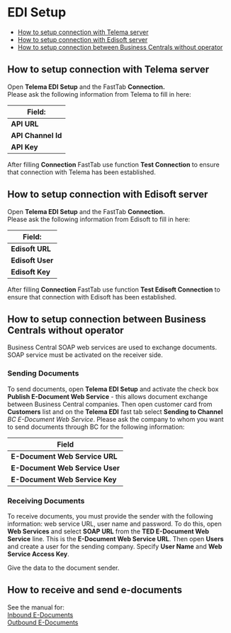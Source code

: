 ---
---
# EDI Setup

 - [How to setup connection with Telema server](#how-to-setup-connection-with-telema-server)
 - [How to setup connection with Edisoft server](#how-to-setup-connection-with-edisoft-server)
 - [How to setup connection between Business Centrals without operator](#how-to-setup-connection-between-business-centrals-without-operator)

## How to setup connection with Telema server
Open  **Telema EDI Setup** and the FastTab  **Connection.**  
Please ask the following information from Telema to fill in here:

| Field: |
| - |
| **API URL** |
| **API Channel Id** |
| **API Key** |

After filling  **Connection** FastTab use function  **Test Connection** to ensure that connection with Telema has been established.

## How to setup connection with Edisoft server
Open  **Telema EDI Setup** and the FastTab  **Connection.**  
Please ask the following information from Edisoft to fill in here:

| Field: |
| - |
| **Edisoft URL** |
| **Edisoft User** |
| **Edisoft Key** |

After filling  **Connection** FastTab use function  **Test Edisoft Connection** to ensure that connection with Edisoft has been established.
## How to setup connection between Business Centrals without operator
Business Central SOAP web services are used to exchange documents. SOAP service must be activated on the receiver side.
### Sending Documents
To send documents, open **Telema EDI Setup** and activate the check box **Publish E-Document Web Service** - this allows document exchange between Business Central companies.
Then open customer card from **Customers** list and on the **Telema EDI** fast tab select **Sending to Channel** *BC E-Document Web Service*.
Please ask the company to whom you want to send documents through BC for the following information:

| Field |
| - |
| **E-Document Web Service URL** |
| **E-Document Web Service User** |
| **E-Document Web Service Key** |

### Receiving Documents

To receive documents, you must provide the sender with the following information: web service URL, user name and password.
To do this, open **Web Services** and select **SOAP URL** from the **TED E-Document Web Service** line. This is the **E-Document Web Service URL**.
Then open **Users** and create a user for the sending company. Specify **User Name** and **Web Service Access Key**.
  
Give the data to the document sender.

## How to receive and send e-documents

See the manual for:  
[Inbound E-Documents](inbound-edocuments)  
[Outbound E-Documents](outbound-edocuments)
